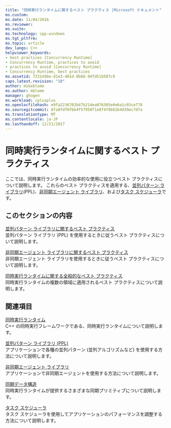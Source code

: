 ```yaml
---
title: "同時実行ランタイムに関するベスト プラクティス |Microsoft ドキュメント"
ms.custom: 
ms.date: 11/04/2016
ms.reviewer: 
ms.suite: 
ms.technology: cpp-windows
ms.tgt_pltfrm: 
ms.topic: article
dev_langs: C++
helpviewer_keywords:
- best practices [Concurrency Runtime]
- Concurrency Runtime, practices to avoid
- practices to avoid [Concurrency Runtime]
- Concurrency Runtime, best practices
ms.assetid: 7231d4be-d1e3-401d-8b66-94fd51b587c9
caps.latest.revision: "10"
author: mikeblome
ms.author: mblome
manager: ghogen
ms.workload: cplusplus
ms.openlocfilehash: e9fa2236702b47b214ea076305e0e6a1c03ce778
ms.sourcegitcommit: 8fa8fdf0fbb4f57950f1e8f4f9b81b4d39ec7d7a
ms.translationtype: MT
ms.contentlocale: ja-JP
ms.lasthandoff: 12/21/2017
---
```

# <a name="concurrency-runtime-best-practices"></a>同時実行ランタイムに関するベスト プラクティス
ここでは、同時実行ランタイムの効率的な使用に役立つベスト プラクティスについて説明します。 これらのベスト プラクティスを適用する、[並列パターン ライブラリ](../../parallel/concrt/parallel-patterns-library-ppl.md)(PPL)、[非同期エージェント ライブラリ](../../parallel/concrt/asynchronous-agents-library.md)、および[タスク スケジューラ](../../parallel/concrt/task-scheduler-concurrency-runtime.md)です。  
  
## <a name="in-this-section"></a>このセクションの内容  
 [並列パターン ライブラリに関するベスト プラクティス](../../parallel/concrt/best-practices-in-the-parallel-patterns-library.md)  
 並列パターン ライブラリ (PPL) を使用するときに従うベスト プラクティスについて説明します。  
  
 [非同期エージェント ライブラリに関するベスト プラクティス](../../parallel/concrt/best-practices-in-the-asynchronous-agents-library.md)  
 非同期エージェント ライブラリを使用するときに従うベスト プラクティスについて説明します。  
  
 [同時実行ランタイムに関する全般的なベスト プラクティス](../../parallel/concrt/general-best-practices-in-the-concurrency-runtime.md)  
 同時実行ランタイムの複数の領域に適用されるベスト プラクティスについて説明します。  
  
## <a name="related-sections"></a>関連項目  
 [同時実行ランタイム](../../parallel/concrt/concurrency-runtime.md)  
 C++ の同時実行フレームワークである、同時実行ランタイムについて説明します。  
  
 [並列パターン ライブラリ (PPL)](../../parallel/concrt/parallel-patterns-library-ppl.md)  
 アプリケーションで各種の並列パターン (並列アルゴリズムなど) を使用する方法について説明します。  
  
 [非同期エージェント ライブラリ](../../parallel/concrt/asynchronous-agents-library.md)  
 アプリケーションで非同期エージェントを使用する方法について説明します。  
  
 [同期データ構造](../../parallel/concrt/synchronization-data-structures.md)  
 同時実行ランタイムが提供するさまざまな同期プリミティブについて説明します。  
  
 [タスク スケジューラ](../../parallel/concrt/task-scheduler-concurrency-runtime.md)  
 タスク スケジューラを使用してアプリケーションのパフォーマンスを調整する方法について説明します。

